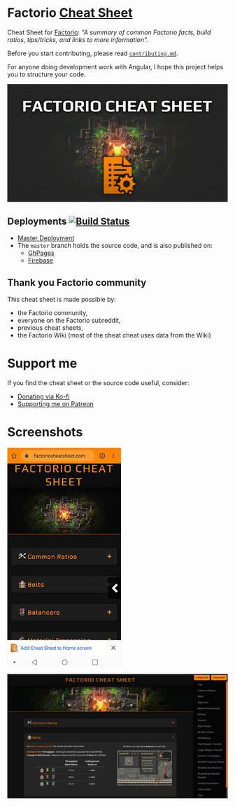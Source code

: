 # Factorio [Cheat Sheet](https://factoriocheatsheet.com/)

Cheat Sheet for [Factorio](https://www.factorio.com/): _"A summary of common Factorio facts, build ratios, tips/tricks, and links to more information"._

Before you start contributing, please read [`contributing.md`](https://github.com/deniszholob/factorio-cheat-sheet/blob/master/CONTRIBUTING.md).

For anyone doing development work with Angular, I hope this project helps you to structure your code.

![Factorio Cheat Sheet](src/assets/icons/factorio-cheat-sheet-splash.webp)

## Deployments [![Build Status](https://github.com/deniszholob/factorio-cheat-sheet/actions/workflows/main.yml/badge.svg)](https://github.com/deniszholob/factorio-cheat-sheet/actions/workflows/main.yml)

- [Master Deployment](https://factoriocheatsheet.com/)
- The `master` branch holds the source code, and is also published on:
  - [GhPages](https://deniszholob.github.io/factorio-cheat-sheet/)
  - [Firebase](https://factorio-cheat-sheet.web.app//)

## Thank you Factorio community

This cheat sheet is made possible by:

- the Factorio community,
- everyone on the Factorio subreddit,
- previous cheat sheets,
- the Factorio Wiki (most of the cheat cheat uses data from the Wiki)

# Support me

If you find the cheat sheet or the source code useful, consider:

- [Donating via Ko-fi](https://ko-fi.com/deniszholob)
- [Supporting me on Patreon](https://www.patreon.com/deniszholob)

# Screenshots

![Factorio Cheat Sheet Mobile Website](screenshots/factorio-sheat-sheet-home-screen-phone.webp)

![Factorio Cheat Sheet Desktop Website](screenshots/factorio-sheat-sheet-screen-pc.webp)
